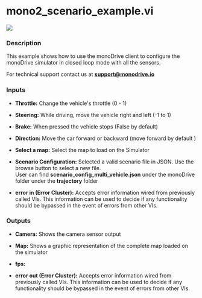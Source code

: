 # mono2_scenario_example.vi

<p class="img_container">
<img class="lg_img" src="../mono2_scenario_example.png"/>
</p>

### Description

This example shows how to use the monoDrive client to configure the monoDrive simulator in closed loop mode with all the sensors.

For technical support contact us at <b>support@monodrive.io</b> 

### Inputs

- **Throttle:**  Change the vehicle's throttle (0 - 1)
 

- **Steering:**  While driving, move the vehicle right and left (-1 to 1)
 

- **Brake:**  When pressed the vehicle stops (False by default)
 

- **Direction:**  Move the car forward or backward (move forward by default )
 

- **Select a map:**  Select the map to load on the Simulator
 

- **Scenario Configuration:**  Selected a valid scenario file in JSON. Use the browse
button to select a new file.    
User can find **scenario_config_multi_vehicle.json**  under
the monoDrive folder under the **trajectory** folder
 

- **error in (Error Cluster):** Accepts error information wired from previously called VIs. This information can be used to decide if any functionality should be bypassed in the event of errors from other VIs. 

### Outputs

- **Camera:**  Shows the camera sensor output
 

- **Map:**  Shows a graphic representation of the complete map loaded on
the simulator
 

- **fps:**   

- **error out (Error Cluster):** Accepts error information wired from previously called VIs. This information can be used to decide if any functionality should be bypassed in the event of errors from other VIs. 

<p>&nbsp;</p>
